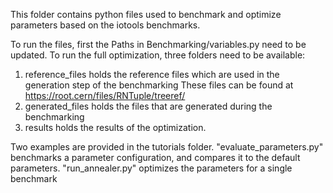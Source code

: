 This folder contains python files used to benchmark and optimize parameters based on the iotools benchmarks.

To run the files, first the Paths in Benchmarking/variables.py need to be updated. 
To run the full optimization, three folders need to be available:
1. reference_files holds the reference files which are used in the generation step of the benchmarking
    These files can be found at https://root.cern/files/RNTuple/treeref/
2. generated_files holds the files that are generated during the benchmarking
3. results holds the results of the optimization. 

Two examples are provided in the tutorials folder. 
"evaluate_parameters.py" benchmarks a parameter configuration, and compares it to the default parameters. 
"run_annealer.py" optimizes the parameters for a single benchmark